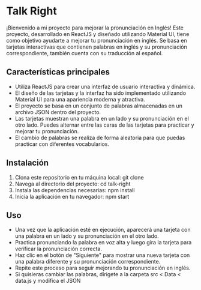 # Talk Right

¡Bienvenido a mi proyecto para mejorar la pronunciación en Inglés! Este proyecto, desarrollado en ReactJS y diseñado utilizando Material UI, tiene como objetivo ayudarte a mejorar tu pronunciación en inglés. Se basa en tarjetas interactivas que contienen palabras en inglés y su pronunciación correspondiente, también cuenta con su traducción al español.

## Características principales

- Utiliza ReactJS para crear una interfaz de usuario interactiva y dinámica.
- El diseño de las tarjetas y la interfaz ha sido implementado utilizando Material UI para una apariencia moderna y atractiva.
- El proyecto se basa en un conjunto de palabras almacenadas en un archivo JSON dentro del proyecto.
- Las tarjetas muestran una palabra en un lado y su pronunciación en el otro lado. Puedes alternar entre las caras de las tarjetas para practicar y mejorar tu pronunciación.
- El cambio de palabras se realiza de forma aleatoria para que puedas practicar con diferentes vocabularios.

## Instalación

1. Clona este repositorio en tu máquina local: git clone <URL del repositorio>
2. Navega al directorio del proyecto: cd talk-right
3. Instala las dependencias necesarias: npm install
4. Inicia la aplicación en tu navegador: npm start

## Uso

- Una vez que la aplicación esté en ejecución, aparecerá una tarjeta con una palabra en un lado y su pronunciación en el otro lado.
- Practica pronunciando la palabra en voz alta y luego gira la tarjeta para verificar la pronunciación correcta.
- Haz clic en el botón de "Siguiente" para mostrar una nueva tarjeta con una palabra diferente y su pronunciación correspondiente.
- Repite este proceso para seguir mejorando tu pronunciación en inglés.
- Si quisieras cambiar las palabras, dirigete a la carpeta src < Data < data.js y modifica el JSON

